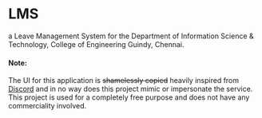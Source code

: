 # LMS

a Leave Management System for the Department of Information Science &amp; Technology, College of Engineering Guindy, Chennai.

#### Note:

The UI for this application is ~~shamelessly copied~~ heavily inspired from [Discord](https://discordapp.com) and in no way does this project mimic or impersonate the service. This project is used for a completely free purpose and does not have any commerciality involved.
